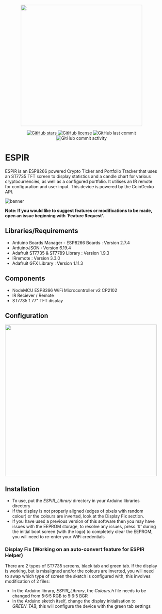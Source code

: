 <p align="center">
  <img src="https://user-images.githubusercontent.com/47477832/186001930-5562fb9b-8846-4075-aa5e-04bce7119049.png" width="400">
</p>

<div align="center">

[![GitHub stars](https://img.shields.io/github/stars/luke-r-mills/ESPIR_Crypto_Ticker?style=for-the-badge)](https://github.com/luke-r-mills/ESPIR_Crypto_Ticker/stargazers)
[![GitHub license](https://img.shields.io/github/license/luke-r-mills/ESPIR_Crypto_Ticker?style=for-the-badge)](https://github.com/luke-r-mills/ESPIR_Crypto_Ticker/blob/main/LICENSE)
![GitHub last commit](https://img.shields.io/github/last-commit/luke-r-mills/ESPIR_Crypto_Ticker?style=for-the-badge)
![GitHub commit activity](https://img.shields.io/github/commit-activity/m/luke-r-mills/ESPIR_Crypto_Ticker?style=for-the-badge)
  
</div>
  
# ESPIR

ESPIR is an ESP8266 powered Crypto Ticker and Portfolio Tracker that uses an ST7735 TFT screen to display statistics and a candle chart for various cryptocurrencies, as well as a configured portfolio. It utilises an IR remote for configuration and user input. This device is powered by the CoinGecko API.

![banner](https://user-images.githubusercontent.com/47477832/186010050-b5c61aa1-e33b-4f22-beec-9d5df50403ed.png)

**Note: If you would like to suggest features or modifications to be made, open an issue beginning with 'Feature Request'.**

## Libraries/Requirements
- Arduino Boards Manager - ESP8266 Boards : Version 2.7.4
- ArduinoJSON : Version 6.19.4
- Adafruit ST7735 & ST7789 Library : Version 1.9.3
- IRremote : Version 3.3.0
- Adafruit GFX Library : Version 1.11.3

## Components
- NodeMCU ESP8266 WiFi Microcontroller v2 CP2102
- IR Reciever / Remote
- ST7735 1.77" TFT display

## Configuration
<img src="https://user-images.githubusercontent.com/47477832/181909269-97a67ce6-c805-4d76-8e40-3429da166fd5.png" width="500">

## Installation
- To use, put the *ESPIR_Library* directory in your Arduino libraries directory
- If the display is not properly aligned (edges of pixels with random colour) or the colours are inverted, look at the Display Fix section.
- If you have used a previous version of this software then you may have issues with the EEPROM storage, to resolve any issues, press '#' during the initial boot screen (with the logo) to completely clear the EEPROM, you will need to re-enter your WiFi credentials

### Display Fix (Working on an auto-convert feature for ESPIR Helper)

There are 2 types of ST7735 screens, black tab and green tab. If the display is working, but is misaligned and/or the colours are inverted, you will need to swap which type of screen the sketch is configured with, this involves modification of 2 files:
- In the Arduino library, *ESPIR_Library*, the *Colours.h* file needs to be changed from 5:6:5 RGB to 5:6:5 BGR
- In the Arduino sketch itself, change the display initialisation to *GREEN_TAB*, this will configure the device with the green tab settings
